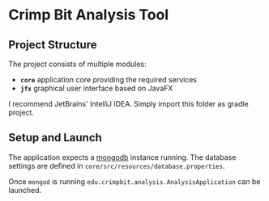 Crimp Bit Analysis Tool
=======================

## Project Structure

The project consists of multiple modules:

* **`core`** application core providing the required services
* **`jfx`** graphical user interface based on JavaFX

I recommend JetBrains' IntelliJ IDEA. Simply import this folder as gradle project.

## Setup and Launch

The application expects a [mongodb](https://www.mongodb.com/) instance running.
The database settings are defined in `core/src/resources/database.properties`.

Once `mongod` is running `edu.crimpbit.analysis.AnalysisApplication` can be launched.
